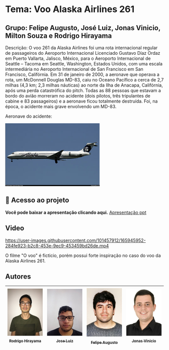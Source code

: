 # Tema: Voo Alaska Airlines 261

## Grupo: Felipe Augusto, José Luiz, Jonas Vinicio, Milton Souza e Rodrigo Hirayama

Descrição: O voo 261 da Alaska Airlines foi uma rota internacional regular de passageiros do Aeroporto Internacional
Licenciado Gustavo Díaz Ordaz em Puerto Vallarta, Jalisco, México, para o Aeroporto Internacional de Seattle – Tacoma em Seattle, Washington, Estados Unidos, 
com uma escala intermediária no Aeroporto Internacional de San Francisco em San Francisco, Califórnia. Em 31 de janeiro de 2000, a aeronave que operava a rota, um McDonnell Douglas MD-83, 
caiu no Oceano Pacífico a cerca de 2,7 milhas (4,3 km; 2,3 milhas náuticas) ao norte da Ilha de Anacapa, Califórnia, após uma perda catastrófica do pitch. Todas as 88 pessoas que estavam
a bordo do avião morreram no acidente (dois pilotos, três tripulantes de cabine e 83 passageiros) e a aeronave ficou totalmente destruída. Foi, na época, o acidente mais grave envolvendo um MD-83.

Aeronave do acidente:

![alt text](https://github.com/rodrigohirayama/Trab-Informatica---Apresentacao/blob/main/MD83_guess.jpg)

## 📁 Acesso ao projeto

**Você pode baixar a apresentação clicando aqui.**
[Apresentação ppt](https://github.com/rodrigohirayama/Trab-Informatica---Apresentacao/blob/main/apresenta%C3%A7ao%20acidente%20-%20Informatica.pptx)

## Video



https://user-images.githubusercontent.com/101457912/165945952-284fe923-b2c8-453e-9ec9-453459bd26de.mp4



O filme "O voo" é ficticio, porém possui forte inspiração no caso do voo da Alaska Airlines 261.

## Autores


|  [<img src="https://github.com/rodrigohirayama/Trab-Informatica---Apresentacao/blob/main/Rodrigo%20Hirayama.JPG" width=115><br><sub>Rodrigo Hirayama</sub>](https://github.com/rodrigohirayama/Trab-Informatica---Apresentacao/blob/main/Rodrigo%20Hirayama.JPG) |  [<img src="https://github.com/rodrigohirayama/Trab-Informatica---Apresentacao/blob/main/Jose%20luiz.jpg" width=115><br><sub>Jose Luiz</sub>](https://github.com/rodrigohirayama/Trab-Informatica---Apresentacao/blob/main/Jose%20luiz.jpg) |  [<img src="https://github.com/rodrigohirayama/Trab-Informatica---Apresentacao/blob/main/Felipe_Augusto.jpg" width=115><br><sub>Felipe Augusto</sub>](https://github.com/rodrigohirayama/Trab-Informatica---Apresentacao/blob/main/Felipe_Augusto.jpg) |  [<img src="https://github.com/rodrigohirayama/Trab-Informatica---Apresentacao/blob/main/jonas.jpeg" width=115><br><sub>Jonas Vinicio</sub>](https://github.com/rodrigohirayama/Trab-Informatica---Apresentacao/blob/main/jonas.jpeg) |
| :---: | :---: | :---: | :---: |
